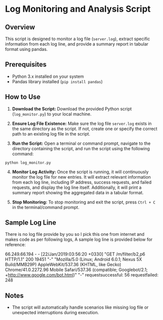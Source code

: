 # Log Monitoring and Analysis Script

## Overview
This script is designed to monitor a log file (`server.log`), extract specific information from each log line, and provide a summary report in tabular format using pandas.

## Prerequisites
- Python 3.x installed on your system
- Pandas library installed (`pip install pandas`)

## How to Use
1. **Download the Script:** Download the provided Python script (`log_monitor.py`) to your local machine.

2. **Ensure Log File Existence:** Make sure the log file `server.log` exists in the same directory as the script. If not, create one or specify the correct path to an existing log file in the script.

3. **Run the Script:** Open a terminal or command prompt, navigate to the directory containing the script, and run the script using the following command:

```console
python log_monitor.py

```


4. **Monitor Log Activity:** Once the script is running, it will continuously monitor the log file for new entries. It will extract relevant information from each log line, including IP address, success requests, and failed requests, and display the log line itself. Additionally, it will print a summary report showing the aggregated data in a tabular format.

5. **Stop Monitoring:** To stop monitoring and exit the script, press `Ctrl + C` in the terminal/command prompt.

## Sample Log Line
There is no log file provide by you so I pick this one from internet and makes code as per following logs, A sample log line is provided below for reference:

66.249.66.194 - - [22/Jan/2019:03:56:20 +0330] "GET /m/filter/b2,p6 HTTP/1.1" 200 19451 "-" "Mozilla/5.0 (Linux; Android 6.0.1; Nexus 5X Build/MMB29P) AppleWebKit/537.36 (KHTML, like Gecko) Chrome/41.0.2272.96 Mobile Safari/537.36 (compatible; Googlebot/2.1; +http://www.google.com/bot.html)" "-" requestsuccessful: 56 requestfailed: 248


## Notes
- The script will automatically handle scenarios like missing log file or unexpected interruptions during execution.
